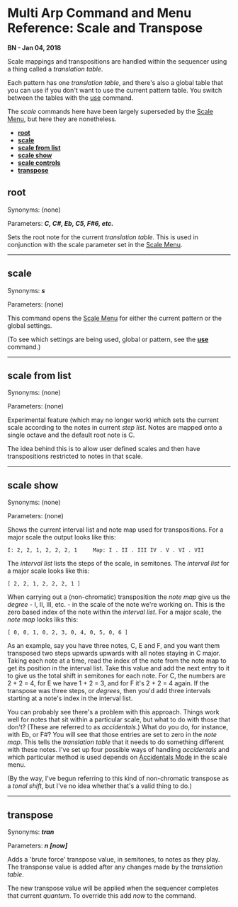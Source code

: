 # Multi Arp Command and Menu Reference: Scale and Transpose

**BN - Jan 04, 2018**

Scale mappings and transpositions are handled within the sequencer using a thing called a *translation table*.

Each pattern has one *translation table*, and there's also a global table that you can use if you don't want to use the current pattern table. You switch between the tables with the [use](command_ref_use.md#use) command.

The *scale* commands here have been largely superseded by the [Scale Menu](menu_ref_scale.md), but here they are nonetheless.

* [**root**](#root)
* [**scale**](#scale)
* [**scale from list**](#scale-from-list)
* [**scale show**](#scale-show)
* [**scale controls**](#scale-controls)
* [**transpose**](#transpose)

## root

Synonyms: (none)

Parameters: ***C, C#, Eb, C5, F#6, etc.***

Sets the root note for the current *translation table*. This is used in conjunction with the scale parameter set in the [Scale Menu](menu_ref_scale.md).

---
## scale

Synonyms: ***s***

Parameters: (none)

This command opens the [Scale Menu](menu_ref_scale.md) for either the current pattern or the global settings.

(To see which settings are being used, global or pattern, see the [**use**](command_ref_use.md#use) command.)

---
## scale from list

Synonyms: (none)

Parameters: (none)

Experimental feature (which may no longer work) which sets the current scale according to the notes in current *step list*. Notes are mapped onto a single octave and the default root note is C.

The idea behind this is to allow user defined scales and then have transpositions restricted to notes in that scale.

---
## scale show

Synonyms: (none)

Parameters: (none)

Shows the current interval list and note map used for transpositions. For a major scale the output looks like this:
```
I: 2, 2, 1, 2, 2, 2, 1     Map: I . II . III IV . V . VI . VII
```
The *interval list* lists the steps of the scale, in semitones. The *interval list* for a major scale looks like this:
```
[ 2, 2, 1, 2, 2, 2, 1 ]
```
When carrying out a (non-chromatic) transposition the *note map* give us the *degree* - I, II, III, etc. - in the scale of the note we're working on. This is the zero based index of the note within the *interval list*. For a major scale, the *note map* looks liks this:
```
[ 0, 0, 1, 0, 2, 3, 0, 4, 0, 5, 0, 6 ]
```
As an example, say you have three notes, C, E and F, and you want them transposed two steps upwards upwards with all notes staying in C major. Taking each note at a time, read the index of the note from the note map to get its position in the interval list. Take this value and add the next entry to it to give us the total shift in semitones for each note. For C, the numbers are 2 + 2 = 4, for E we have 1 + 2 = 3, and for F it's 2 + 2 = 4 again. If the transpose was three steps, or *degrees*, then you'd add three intervals starting at a note's index in the interval list.

You can probably see there's a problem with this approach. Things work well for notes that sit within a particular scale, but what to do with those that don't?  (These are referred to as *accidentals*.) What do you do, for instance, with Eb, or F#? You will see that those entries are set to zero in the *note map*. This tells the *translation table* that it needs to do something different with these notes. I've set up four possible ways of handling *accidentals* and which particular method is used depends on [Accidentals Mode](menu_ref_scale.md#accidentals-mode) in the scale menu.

(By the way, I've begun referring to this kind of non-chromatic transpose as a *tonal shift*, but I've no idea whether that's a valid thing to do.)


---
## transpose

Synonyms: ***tran***

Parameters: ***n [now]***

Adds a 'brute force' transpose value, in semitones, to notes as they play. The transponse value is added after any changes made by the *translation table*.

The new transpose value will be applied when the sequencer completes that current *quantum*. To override this add *now* to the command.
